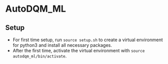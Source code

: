 # AutoDQM_ML

## Setup
* For first time setup, run ```source setup.sh``` to create a virtual environment for python3 and install all necessary packages.
* After the first time, activate the virtual environment with ```source autodqm_ml/bin/activate```.
